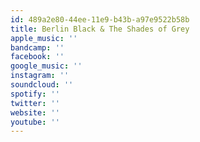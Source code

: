 ```yaml
---
id: 489a2e80-44ee-11e9-b43b-a97e9522b58b
title: Berlin Black & The Shades of Grey
apple_music: ''
bandcamp: ''
facebook: ''
google_music: ''
instagram: ''
soundcloud: ''
spotify: ''
twitter: ''
website: ''
youtube: ''
---
```

